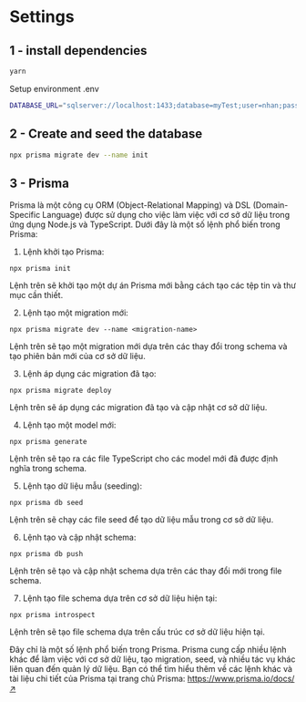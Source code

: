 # Settings

## 1 - install dependencies

```bash
yarn
```

Setup environment .env

```bash
DATABASE_URL="sqlserver://localhost:1433;database=myTest;user=nhan;password=123456789;trustServerCertificate=true"
```

## 2 - Create and seed the database

```bash
npx prisma migrate dev --name init
```

## 3 - Prisma 

Prisma là một công cụ ORM (Object-Relational Mapping) và DSL (Domain-Specific Language) được sử dụng cho việc làm việc với cơ sở dữ liệu trong ứng dụng Node.js và TypeScript. Dưới đây là một số lệnh phổ biến trong Prisma:

1. Lệnh khởi tạo Prisma:

```
npx prisma init
```

Lệnh trên sẽ khởi tạo một dự án Prisma mới bằng cách tạo các tệp tin và thư mục cần thiết.

2. Lệnh tạo một migration mới:

```
npx prisma migrate dev --name <migration-name>
```

Lệnh trên sẽ tạo một migration mới dựa trên các thay đổi trong schema và tạo phiên bản mới của cơ sở dữ liệu.

3. Lệnh áp dụng các migration đã tạo:

```
npx prisma migrate deploy
```

Lệnh trên sẽ áp dụng các migration đã tạo và cập nhật cơ sở dữ liệu.

4. Lệnh tạo một model mới:

```
npx prisma generate
```

Lệnh trên sẽ tạo ra các file TypeScript cho các model mới đã được định nghĩa trong schema.

5. Lệnh tạo dữ liệu mẫu (seeding):

```
npx prisma db seed
```

Lệnh trên sẽ chạy các file seed để tạo dữ liệu mẫu trong cơ sở dữ liệu.

6. Lệnh tạo và cập nhật schema:

```
npx prisma db push
```

Lệnh trên sẽ tạo và cập nhật schema dựa trên các thay đổi mới trong file schema.

7. Lệnh tạo file schema dựa trên cơ sở dữ liệu hiện tại:

```
npx prisma introspect
```

Lệnh trên sẽ tạo file schema dựa trên cấu trúc cơ sở dữ liệu hiện tại.

Đây chỉ là một số lệnh phổ biến trong Prisma. Prisma cung cấp nhiều lệnh khác để làm việc với cơ sở dữ liệu, tạo migration, seed, và nhiều tác vụ khác liên quan đến quản lý dữ liệu. Bạn có thể tìm hiểu thêm về các lệnh khác và tài liệu chi tiết của Prisma tại trang chủ Prisma: [https://www.prisma.io/docs/ ↗](https://www.prisma.io/docs/)